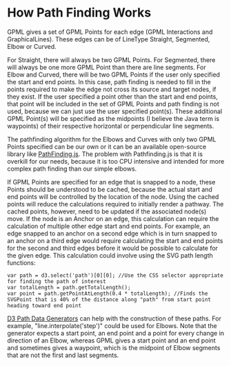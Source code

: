 # How Path Finding Works

GPML gives a set of GPML Points for each edge (GPML Interactions and GraphicalLines). These edges can be of LineType Straight, Segmented, Elbow or Curved.

For Straight, there will always be two GPML Points. For Segmented, there will always be one more GPML Point than there are line segments. For Elbow and Curved, there will be two GPML Points if the user only specified the start and end points. In this case, path finding is needed to fill in the points required to make the edge not cross its source and target nodes, if they exist. If the user specified a point other than the start and end points, that point will be included in the set of GPML Points and path finding is not used, because we can just use the user specified point(s). These additional GPML Point(s) will be specified as the midpoints (I believe the Java term is waypoints) of their respective horizontal or perpendicular line segments.

The pathfinding algorithm for the Elbows and Curves with only two GPML Points specified can be our own or it can be an available open-source library like [PathFinding.js](https://github.com/qiao/PathFinding.js/). The problem with Pathfinding.js is that it is overkill for our needs, because it is too CPU intensive and intended for more complex path finding than our simple elbows.

If GPML Points are specified for an edge that is snapped to a node, these Points should be understood to be cached, because the actual start and end points will be controlled by the location of the node. Using the cached points will reduce the calculations required to initially render a pathway. The cached points, however, need to be updated if the associated node(s) move. If the node is an Anchor on an edge, this calculation can require the calculation of multiple other edge start and end points. For example, an edge snapped to an anchor on a second edge which is in turn snapped to an anchor on a third edge would require calculating the start and end points for the second and third edges before it would be possible to calculate for the given edge. This calculation could involve using the SVG path length functions:

```JS
var path = d3.select('path')[0][0]; //Use the CSS selector appropriate for finding the path of interest
var totalLength = path.getTotalLength();
var point = path.getPointAtLength(0.4 * totalLength); //Finds the SVGPoint that is 40% of the distance along "path" from start point heading toward end point
```

[D3 Path Data Generators](https://github.com/mbostock/d3/wiki/SVG-Shapes#path-data-generators) can help with the construction of these paths. For example, "line.interpolate('step')" could be used for Elbows. Note that the generator expects a start point, an end point and a point for every change in direction of an Elbow, whereas GPML gives a start point and an end point and sometimes gives a waypoint, which is the midpoint of Elbow segments that are not the first and last segments.
